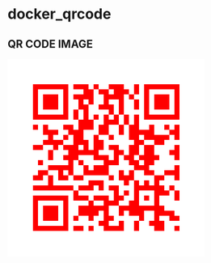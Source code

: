 # docker_qrcode

## QR CODE IMAGE
<img src="https://github.com/dd573Njit/docker_qrcode/blob/main/output_images/QRCode_20240329195306.png" alt="QR image">

